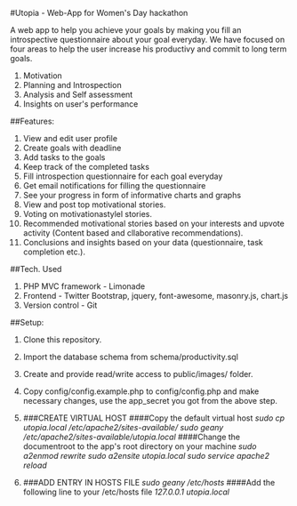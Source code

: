 #Utopia - Web-App for Women's Day hackathon

A web app to help you achieve your goals by making you fill an introspective questionnaire about your goal everyday. We have focused on four areas to help the user increase his productivy and commit to long term goals.
1. Motivation
2. Planning and Introspection
3. Analysis and Self assessment
4. Insights on user's performance

##Features:

1. View and edit user profile
2. Create goals with deadline
3. Add tasks to the goals
4. Keep track of the completed tasks
5. Fill introspection questionnaire for each goal everyday
6. Get email notifications for filling the questionnaire
7. See your progress in form of informative charts and graphs
8. View and post top motivational stories.
9. Voting on motivationastylel stories.
10. Recommended motivational stories based on your interests and upvote activity (Content based and cllaborative recommendations).
11. Conclusions and insights based on your data (questionnaire, task completion etc.).

##Tech. Used

1. PHP MVC framework - Limonade
2. Frontend - Twitter Bootstrap, jquery, font-awesome, masonry.js, chart.js
3. Version control - Git

##Setup:

1. Clone this repository.

2. Import the database schema from schema/productivity.sql

3. Create and provide read/write access to public/images/ folder.

4. Copy config/config.example.php to config/config.php and make necessary changes, use the app_secret you got from the above step.

5. ###CREATE VIRTUAL HOST
	####Copy the default virtual host
	_sudo cp utopia.local /etc/apache2/sites-available/_
	_sudo geany /etc/apache2/sites-available/utopia.local_
	####Change the documentroot to the app's root directory on your machine
	_sudo a2enmod rewrite_
	_sudo a2ensite utopia.local_
	_sudo service apache2 reload_

6. ###ADD ENTRY IN HOSTS FILE
	_sudo geany /etc/hosts_
	####Add the following line to your /etc/hosts file
	_127.0.0.1    utopia.local_


